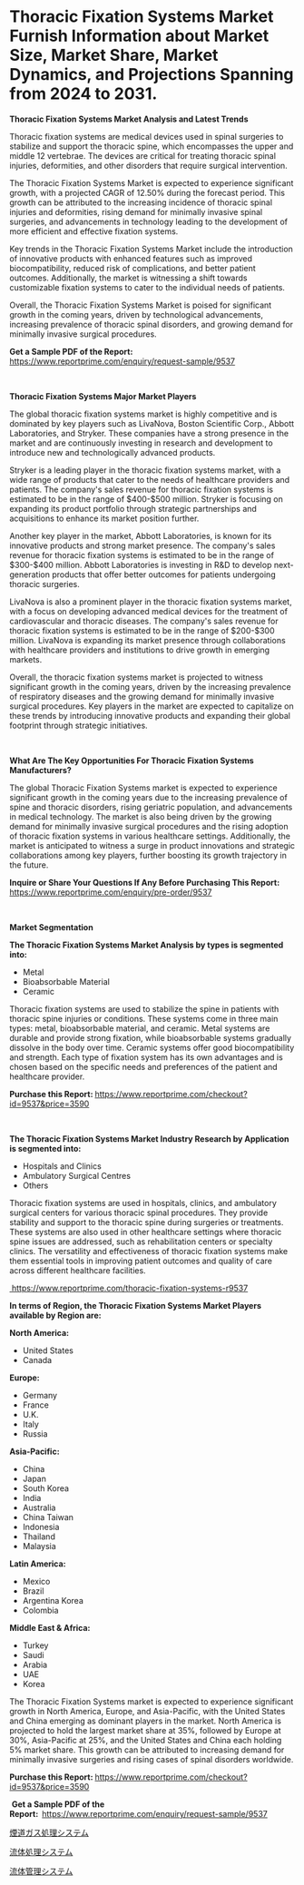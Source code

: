 <p><h1>Thoracic Fixation Systems Market Furnish Information about Market Size, Market Share, Market Dynamics, and Projections Spanning from 2024 to 2031.</h1></p><p><strong>Thoracic Fixation Systems Market Analysis and Latest Trends</strong></p>
<p><p>Thoracic fixation systems are medical devices used in spinal surgeries to stabilize and support the thoracic spine, which encompasses the upper and middle 12 vertebrae. The devices are critical for treating thoracic spinal injuries, deformities, and other disorders that require surgical intervention.</p><p>The Thoracic Fixation Systems Market is expected to experience significant growth, with a projected CAGR of 12.50% during the forecast period. This growth can be attributed to the increasing incidence of thoracic spinal injuries and deformities, rising demand for minimally invasive spinal surgeries, and advancements in technology leading to the development of more efficient and effective fixation systems.</p><p>Key trends in the Thoracic Fixation Systems Market include the introduction of innovative products with enhanced features such as improved biocompatibility, reduced risk of complications, and better patient outcomes. Additionally, the market is witnessing a shift towards customizable fixation systems to cater to the individual needs of patients.</p><p>Overall, the Thoracic Fixation Systems Market is poised for significant growth in the coming years, driven by technological advancements, increasing prevalence of thoracic spinal disorders, and growing demand for minimally invasive surgical procedures.</p></p>
<p><strong>Get a Sample PDF of the Report:&nbsp;</strong> <a href="https://www.reportprime.com/enquiry/request-sample/9537">https://www.reportprime.com/enquiry/request-sample/9537</a></p>
<p>&nbsp;</p>
<p><strong>Thoracic Fixation Systems Major Market Players</strong></p>
<p><p>The global thoracic fixation systems market is highly competitive and is dominated by key players such as LivaNova, Boston Scientific Corp., Abbott Laboratories, and Stryker. These companies have a strong presence in the market and are continuously investing in research and development to introduce new and technologically advanced products. </p><p>Stryker is a leading player in the thoracic fixation systems market, with a wide range of products that cater to the needs of healthcare providers and patients. The company's sales revenue for thoracic fixation systems is estimated to be in the range of $400-$500 million. Stryker is focusing on expanding its product portfolio through strategic partnerships and acquisitions to enhance its market position further.</p><p>Another key player in the market, Abbott Laboratories, is known for its innovative products and strong market presence. The company's sales revenue for thoracic fixation systems is estimated to be in the range of $300-$400 million. Abbott Laboratories is investing in R&D to develop next-generation products that offer better outcomes for patients undergoing thoracic surgeries.</p><p>LivaNova is also a prominent player in the thoracic fixation systems market, with a focus on developing advanced medical devices for the treatment of cardiovascular and thoracic diseases. The company's sales revenue for thoracic fixation systems is estimated to be in the range of $200-$300 million. LivaNova is expanding its market presence through collaborations with healthcare providers and institutions to drive growth in emerging markets.</p><p>Overall, the thoracic fixation systems market is projected to witness significant growth in the coming years, driven by the increasing prevalence of respiratory diseases and the growing demand for minimally invasive surgical procedures. Key players in the market are expected to capitalize on these trends by introducing innovative products and expanding their global footprint through strategic initiatives.</p></p>
<p>&nbsp;</p>
<p><strong>What Are The Key Opportunities For Thoracic Fixation Systems Manufacturers?</strong></p>
<p><p>The global Thoracic Fixation Systems market is expected to experience significant growth in the coming years due to the increasing prevalence of spine and thoracic disorders, rising geriatric population, and advancements in medical technology. The market is also being driven by the growing demand for minimally invasive surgical procedures and the rising adoption of thoracic fixation systems in various healthcare settings. Additionally, the market is anticipated to witness a surge in product innovations and strategic collaborations among key players, further boosting its growth trajectory in the future.</p></p>
<p><strong>Inquire or Share Your Questions If Any Before Purchasing This Report:</strong> <a href="https://www.reportprime.com/enquiry/pre-order/9537">https://www.reportprime.com/enquiry/pre-order/9537</a></p>
<p>&nbsp;</p>
<p><strong>Market Segmentation</strong></p>
<p><strong>The Thoracic Fixation Systems Market Analysis by types is segmented into:</strong></p>
<p><ul><li>Metal</li><li>Bioabsorbable Material</li><li>Ceramic</li></ul></p>
<p><p>Thoracic fixation systems are used to stabilize the spine in patients with thoracic spine injuries or conditions. These systems come in three main types: metal, bioabsorbable material, and ceramic. Metal systems are durable and provide strong fixation, while bioabsorbable systems gradually dissolve in the body over time. Ceramic systems offer good biocompatibility and strength. Each type of fixation system has its own advantages and is chosen based on the specific needs and preferences of the patient and healthcare provider.</p></p>
<p><strong>Purchase this Report:&nbsp;</strong><a href="https://www.reportprime.com/checkout?id=9537&price=3590">https://www.reportprime.com/checkout?id=9537&price=3590</a></p>
<p>&nbsp;</p>
<p><strong>The Thoracic Fixation Systems Market Industry Research by Application is segmented into:</strong></p>
<p><ul><li>Hospitals and Clinics</li><li>Ambulatory Surgical Centres</li><li>Others</li></ul></p>
<p><p>Thoracic fixation systems are used in hospitals, clinics, and ambulatory surgical centers for various thoracic spinal procedures. They provide stability and support to the thoracic spine during surgeries or treatments. These systems are also used in other healthcare settings where thoracic spine issues are addressed, such as rehabilitation centers or specialty clinics. The versatility and effectiveness of thoracic fixation systems make them essential tools in improving patient outcomes and quality of care across different healthcare facilities.</p></p>
<p><a href="https://www.reportprime.com/thoracic-fixation-systems-r9537">&nbsp;https://www.reportprime.com/thoracic-fixation-systems-r9537</a></p>
<p><strong>In terms of Region, the Thoracic Fixation Systems Market Players available by Region are:</strong></p>
<p>
    <p> <strong> North America: </strong>
        <ul>
            <li>United States</li>
            <li>Canada</li>
        </ul>
        </p> 
    <p> <strong> Europe: </strong>
        <ul>
            <li>Germany</li>
            <li>France</li>
            <li>U.K.</li>
            <li>Italy</li>
            <li>Russia</li>
        </ul>
        </p> 
    <p> <strong> Asia-Pacific: </strong>
        <ul>
            <li>China</li>
            <li>Japan</li>
            <li>South Korea</li>
            <li>India</li>
            <li>Australia</li>
            <li>China Taiwan</li>
            <li>Indonesia</li>
            <li>Thailand</li>
            <li>Malaysia</li>
        </ul>
        </p> 
    <p> <strong> Latin America: </strong>
        <ul>
            <li>Mexico</li>
            <li>Brazil</li>
            <li>Argentina Korea</li>
            <li>Colombia</li>
        </ul>
        </p> 
    <p> <strong> Middle East & Africa: </strong>
        <ul>
            <li>Turkey</li>
            <li>Saudi</li>
            <li>Arabia</li>
            <li>UAE</li>
            <li>Korea</li>
        </ul>
    </p>
    </p>
<p><p>The Thoracic Fixation Systems market is expected to experience significant growth in North America, Europe, and Asia-Pacific, with the United States and China emerging as dominant players in the market. North America is projected to hold the largest market share at 35%, followed by Europe at 30%, Asia-Pacific at 25%, and the United States and China each holding 5% market share. This growth can be attributed to increasing demand for minimally invasive surgeries and rising cases of spinal disorders worldwide.</p></p>
<p><strong>Purchase this Report: </strong><a href="https://www.reportprime.com/checkout?id=9537&price=3590">https://www.reportprime.com/checkout?id=9537&price=3590</a></p>
<p>&nbsp;<strong>Get a Sample PDF of the Report:&nbsp;&nbsp;</strong><a href="https://www.reportprime.com/enquiry/request-sample/9537">https://www.reportprime.com/enquiry/request-sample/9537</a></p>
<p><strong></strong></p>
<p><p><a href="https://github.com/tanyaali3/Market-Research-Report-List-1/blob/main/747710178604.md">煙道ガス処理システム</a></p><p><a href="https://github.com/DwightHuels1/Market-Research-Report-List-1/blob/main/423765878605.md">流体処理システム</a></p><p><a href="https://github.com/JanickJohns/Market-Research-Report-List-1/blob/main/682039978606.md">流体管理システム</a></p></p>